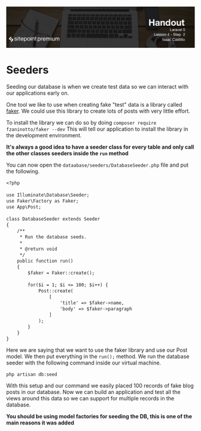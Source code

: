 ![](headings/4.2.png)

# Seeders

Seeding our database is when we create test data so we can interact with our applications early on.

One tool we like to use when creating fake "test" data is a library called [faker](https://github.com/fzaninotto/Faker). We could use this library to create lots of posts with very little effort.

To install the library we can do so by doing `composer require fzaninotto/faker --dev` This will tell our application to install the library in the development environment.

**It's always a good idea to have a seeder class for every table and only call the other classes seeders inside the `run` method**

You can now open the `dataabase/seeders/DatabaseSeeder.php` file and put the following.

```
<?php

use Illuminate\Database\Seeder;
use Faker\Factory as Faker;
use App\Post;

class DatabaseSeeder extends Seeder
{
    /**
     * Run the database seeds.
     *
     * @return void
     */
    public function run()
    {
        $faker = Faker::create();

        for($i = 1; $i <= 100; $i++) {
            Post::create(
                [
                    'title' => $faker->name,
                    'body' => $faker->paragraph
                ]
            );
        }
    }
}
```
Here we are saying that we want to use the faker library and use our Post model. We then put everything in the `run();` method. We run the database seeder with the following command inside our virtual machine.

```
php artisan db:seed
```

With this setup and our command we easily placed 100 records of fake blog posts in our database. Now we can build an application and test all the views around this data so we can support for multiple records in the database.

**You should be using model factories for seeding the DB, this is one of the main reasons it was added**
